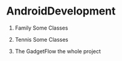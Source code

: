 # AndroidDevelopment

1) Family Some Classes

2) Tennis Some Classes

3) The GadgetFlow the whole project
